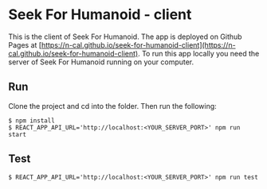 # Seek For Humanoid - client

This is the client of Seek For Humanoid. The app is deployed on Github Pages at [https://n-cal.github.io/seek-for-humanoid-client](https://n-cal.github.io/seek-for-humanoid-client). To run this app locally you need the server of Seek For Humanoid running on your computer.

## Run

Clone the project and cd into the folder. Then run the following:

```
$ npm install
$ REACT_APP_API_URL='http://localhost:<YOUR_SERVER_PORT>' npm run start
```

## Test

```
$ REACT_APP_API_URL='http://localhost:<YOUR_SERVER_PORT>' npm run test
```
